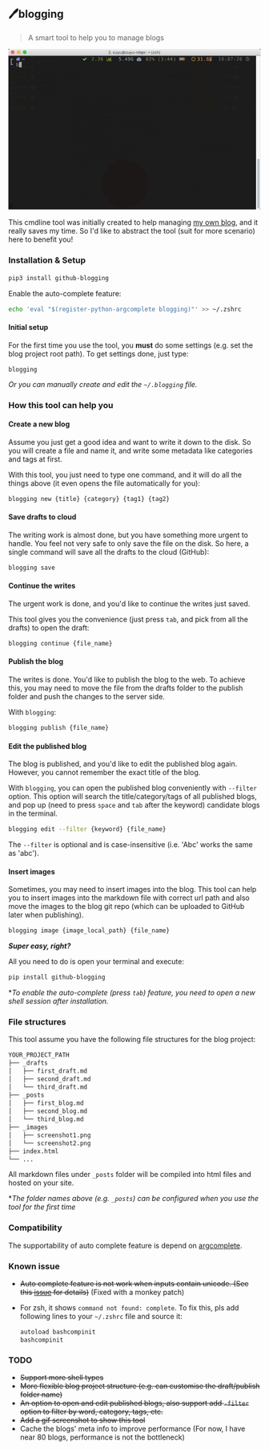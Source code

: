 ## 🖊blogging

> A smart tool to help you to manage blogs

![screencast](/screencast.gif)

This cmdline tool was initially created to help managing [my own blog](http://cuyu.github.io), and it really saves my time. So I'd like to abstract the tool (suit for more scenario) here to benefit you!

### Installation & Setup

```bash
pip3 install github-blogging
```

Enable the auto-complete feature:

```bash
echo 'eval "$(register-python-argcomplete blogging)"' >> ~/.zshrc
```

#### Initial setup

For the first time you use the tool, you **must** do some settings (e.g. set the blog project root path). To get settings done, just type:

```
blogging
```

*Or you can manually create and edit the `~/.blogging` file.*


### How this tool can help you

#### Create a new blog

Assume you just get a good idea and want to write it down to the disk. So you will create a file and name it, and write some metadata like categories and tags at first.

With this tool, you just need to type one command, and it will do all the things above (it even opens the file automatically for you):

```sh
blogging new {title} {category} {tag1} {tag2}
```

#### Save drafts to cloud

The writing work is almost done, but you have something more urgent to handle. You feel not very safe to only save the file on the disk. So here, a single command will save all the drafts to the cloud (GitHub):

```sh
blogging save
```

#### Continue the writes

The urgent work is done, and you'd like to continue the writes just saved.

This tool gives you the convenience (just press `tab`, and pick from all the drafts) to open the draft:

```sh
blogging continue {file_name}
```

#### Publish the blog

The writes is done. You'd like to publish the blog to the web. To achieve this, you may need to move the file from the drafts folder to the publish folder and push the changes to the server side.

With `blogging`:

```sh
blogging publish {file_name}
```

#### Edit the published blog

The blog is published, and you'd like to edit the published blog again. However, you cannot remember the exact title of the blog. 

With `blogging`, you can open the published blog conveniently with `--filter` option. This option will search the title/category/tags of all published  blogs, and pop up (need to press `space` and  `tab`  after the keyword) candidate blogs in the terminal.

```sh
blogging edit --filter {keyword} {file_name}
```

The `--filter` is optional and is case-insensitive (i.e. 'Abc' works the same as 'abc').

#### Insert images

Sometimes, you may need to insert images into the blog. This tool can help you to insert images into the markdown file with correct url path and also move the images to the blog git repo (which can be uploaded to GitHub later when publishing).

```sh
blogging image {image_local_path} {file_name}
```

***Super easy, right?***

All you need to do is open your terminal and execute:

```sh
pip install github-blogging
```

**To enable the auto-complete (press `tab`) feature, you need to open a new shell session after installation.*

### File structures

This tool assume you have the following file structures for the blog project:

```
YOUR_PROJECT_PATH
├── _drafts
│   ├── first_draft.md
│   ├── second_draft.md
│   └── third_draft.md
├── _posts
│   ├── first_blog.md
│   ├── second_blog.md
│   └── third_blog.md
├── _images
│   ├── screenshot1.png
│   └── screenshot2.png
├── index.html
└── ...
```

All markdown files under `_posts` folder will be compiled into html files and hosted on your site. 

**The folder names above (e.g. `_posts`) can be configured when you use the tool for the first time*

### Compatibility

The supportability of auto complete feature is depend on [argcomplete](https://github.com/kislyuk/argcomplete).

### Known issue

- ~~Auto complete feature is not work when inputs contain unicode. (See this [issue](https://github.com/kislyuk/argcomplete/issues/228) for details)~~ (Fixed with a monkey patch)

- For zsh, it shows `command not found: complete`. To fix this, pls add following lines to your `~/.zshrc` file and source it:

  ```
  autoload bashcompinit
  bashcompinit
  ```



### TODO

- ~~Support more shell types~~
- ~~More flexible blog project structure (e.g. can customise the draft/publish folder name)~~
- ~~An option to open and edit published blogs, also support add `-filter` option to filter by word, category, tags, etc.~~
- ~~Add a gif screenshot to show this tool~~
- Cache the blogs' meta info to improve performance (For now, I have near 80 blogs, performance is not the bottleneck)

